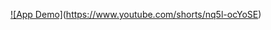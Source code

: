 [![App Demo]](https://s7.ezgif.com/tmp/ezgif-70e6ad83e748be.gif)(https://www.youtube.com/shorts/nq5l-ocYoSE)
